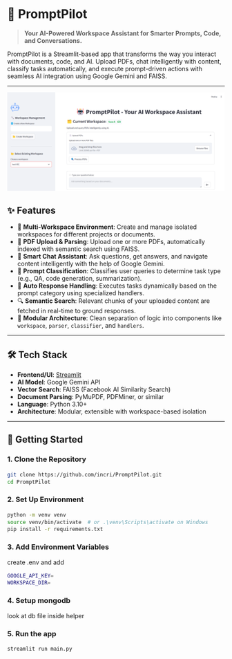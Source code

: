 # 🚀 PromptPilot

> **Your AI-Powered Workspace Assistant for Smarter Prompts, Code, and Conversations.**

PromptPilot is a Streamlit-based app that transforms the way you interact with documents, code, and AI. Upload PDFs, chat intelligently with content, classify tasks automatically, and execute prompt-driven actions with seamless AI integration using Google Gemini and FAISS.

---

![Main Page Image](./images.jpeg)


## ✨ Features

- 📂 **Multi-Workspace Environment**: Create and manage isolated workspaces for different projects or documents.
- 📄 **PDF Upload & Parsing**: Upload one or more PDFs, automatically indexed with semantic search using FAISS.
- 💬 **Smart Chat Assistant**: Ask questions, get answers, and navigate content intelligently with the help of Google Gemini.
- 🧠 **Prompt Classification**: Classifies user queries to determine task type (e.g., QA, code generation, summarization).
- 🔄 **Auto Response Handling**: Executes tasks dynamically based on the prompt category using specialized handlers.
- 🔍 **Semantic Search**: Relevant chunks of your uploaded content are fetched in real-time to ground responses.
- 🧰 **Modular Architecture**: Clean separation of logic into components like `workspace`, `parser`, `classifier`, and `handlers`.

---

## 🛠️ Tech Stack

- **Frontend/UI**: [Streamlit](https://streamlit.io/)
- **AI Model**: Google Gemini API
- **Vector Search**: FAISS (Facebook AI Similarity Search)
- **Document Parsing**: PyMuPDF, PDFMiner, or similar
- **Language**: Python 3.10+
- **Architecture**: Modular, extensible with workspace-based isolation


---

## 🚀 Getting Started

### 1. Clone the Repository

```bash
git clone https://github.com/incri/PromptPilot.git
cd PromptPilot
```
### 2. Set Up Environment
```bash
python -m venv venv
source venv/bin/activate  # or .\venv\Scripts\activate on Windows
pip install -r requirements.txt
```
### 3. Add Environment Variables 
create .env and add
```bash
GOOGLE_API_KEY=
WORKSPACE_DIR=
```
### 4. Setup mongodb 
look at db file inside helper

### 5. Run the app
```bash
streamlit run main.py
```








